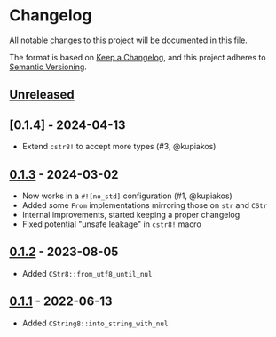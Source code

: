 # Changelog

All notable changes to this project will be documented in this file.

The format is based on [Keep a Changelog](https://keepachangelog.com/en/1.1.0/),
and this project adheres to [Semantic Versioning](https://semver.org/spec/v2.0.0.html).

## [Unreleased]

## [0.1.4] - 2024-04-13

- Extend `cstr8!` to accept more types (#3, @kupiakos)

## [0.1.3] - 2024-03-02

- Now works in a `#![no_std]` configuration (#1, @kupiakos)
- Added some `From` implementations mirroring those on `str` and `CStr`
- Internal improvements, started keeping a proper changelog
- Fixed potential "unsafe leakage" in `cstr8!` macro

## [0.1.2] - 2023-08-05

- Added `CStr8::from_utf8_until_nul`

## [0.1.1] - 2022-06-13

- Added `CString8::into_string_with_nul`

[unreleased]: https://github.com/cad97/cstr8/compare/v0.1.4...HEAD
[0.1.3]: https://github.com/cad97/cstr8/compare/v0.1.3...v0.1.4
[0.1.3]: https://github.com/cad97/cstr8/compare/v0.1.2...v0.1.3
[0.1.2]: https://github.com/cad97/cstr8/compare/v0.1.1...v0.1.2
[0.1.1]: https://github.com/cad97/cstr8/compare/v0.1.0...v0.1.1
